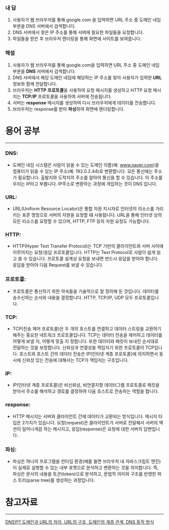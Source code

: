### 내 답
1. 사용자가 웹 브라우저를 통해 google.com 을 입력하면 URL 주소 중 도메인 네임 부분을 DNS 서버에서 검색합니다.
2. DNS 서버에서 찾은 IP 주소를 통해 서버에 필요한 파일들을 요청합니다. 
3. 파일들을 받은 후 브라우저 렌더링을 통해 화면에 사이트를 보여줍니다. 

### 해설
1. 사용자가 웹 브라우저를 통해 google.com을 입력하면 URL 주소 중 도메인 네임 부분을 **DNS** 서버에서 검색합니다.
2. DNS 서버에서 해당 도메인 네임에 해당하는 IP 주소를 찾아 사용자가 입력한 **URL** 정보와 함께 전달합니다. 
3. 브라우저는 **HTTP** **프로토콜**을 사용하여 요청 메시지를 생성하고 HTTP 요청 메시지는 **TCP**/**IP** 프로토콜을 사용하여 서버에 전송됩니다.
4. 서버는 **response** 메시지를 생성하여 다시 브라우저에게 데이터를 전송합니다.
5. 브라우저는 response를 받아 **파싱**하여 화면에 렌더링합니다. 

# 용어 공부
---
### DNS:
* 도메인 네임 시스템은 사람이 읽을 수 있는 도메인 이름(예: www.naver.com)을 컴퓨터가 읽을 수 있는 IP 주소(예: 192.0.2.44)로 변환합니다. 모든 통신에는 주소가 필요합니다. 출발지와 도착지의 주소를 알아야 통신을 할 수 있습니다. 이 주소를 우리는 IP라고 부릅니다. IP주소로 변환하는 과정에 개입하는 것이 DNS 입니다. 
### URL:
* URL(Uniform Resource Locator)은 통합 자원 지시자로 인터넷의 리소스를 가리키는 표준 명칭으로 서버의 자원을 요청할 떄 사용됩니다. URL을 통해 인터넷 상의 모든 리소스를 요청할 수 있으며, HTTP, FTP 등의 자원 요청도 가능합니다. 
### HTTP:
- HTTP(Hyper Text Transfer Protocol)는 TCP 기반의 클라이언트와 서버 사이에 이루어지는 요청/응답 프로토콜입니다. HTTP는 Text Protocol로 사람이 쉽게 읽고 쓸 수 있습니다. 프로토콜 설계상 요청을 보내면 반드시 응답을 받아야 합니다. 응답을 받아야 다음 Request를 보낼 수 있습니다.
### 프로토콜:
- 프로토콜은 통신하기 위한 약속들을 기술적으로 잘 정의해 둔 것입니다. 데이터를 송수신하는 순서와 내용을 결정합니다. HTTP, TCP/IP, UDP 모두 프로토콜입니다.
### TCP:
- TCP(전송 제어 프로토콜)은 두 개의 호스트를 연결하고 데이터 스트링을 교환하기 해주는 중요한 네트워크 프로토콜입니다. TCP는 데이터 전송을 제어하고 데이터를 어떻게 보낼 지, 어떻게 맞출 지 정합니다. 또한 데이터와 패킷이 보내진 순서대로 전달하는 것을 보장합니다. 신뢰성과 연결성을 책임지기 위한 프로토콜이 TCP입니다. 호스트와 호스트 간의 데이터 전송은 IP(인터넷 계층 프로토콜)에 의지하면서 동시에 신뢰성 있는 전송에 대해서는 TCP가 책임지는 구조입니다.
### IP:
- IP(인터넷 계층 프로토콜)은 비신뢰성, 비연결지향 데이터그램 프로토콜로 패킷을 받아서 주소를 해석하고 경로를 결정하여 다음 호스트로 전송하는 역할을 합니다.
### response:
- HTTP 메시지는 서버와 클라이언트 간에 데이터가 교환되는 방식입니다. 메시지 타입은 2가지가 있습니다. 요청(request)은 클라이언트가 서버로 전달해서 서버의 액션이 일어나게끔 하는 메시지고, 응답(response)은 요청에 대한 서버의 답변입니다.
### 파싱:
- 파싱은 하나의 프로그램을 런타임 환경(예를 들면 브라우저 내 자바스크립트 엔진)이 실제로 실행할 수 있는 내부 포맷으로 분석하고 변환하는 것을 의미합니다. 즉, 파싱은 문서의 내용을 토큰(token)으로 분석하고, 문법적 의미와 구조를 반영한 파스 트리(parse tree)를 생성하는 과정입니다. 

# 참고자료
---
[DNS란? 도메인과 URL의 차이, URL의 구조, 도메인의 계층 관계, DNS 동작 방식](https://blog.naver.com/ghdalswl77/222331240558)
